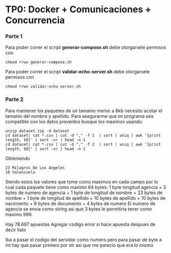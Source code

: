 # TP0: Docker + Comunicaciones + Concurrencia

### Parte 1
Para poder correr el script  **generar-compose.sh** debe otorgarsele permisos con 
```
chmod +rwx generar-compose.sh
```
Para poder correr el script  **validar-echo-server.sh** debe otorgarsele permisos con 
```
chmod +rwx validar-echo-server.sh
```

### Parte 2 
Para mantener los paquetes de un tamanio menor a 8kb necesito acotar el tamanio del nombre y apellido. Para asegurarme que mi programa sea compatible con los datos proveidos busque los maximos usando:
```
unzip dataset.zip -d dataset
cd dataset| cat *.csv | cut -d "," -f 1  | sort | uniq | awk '{print length, $0}' | sort -nr | head -n 1
cd dataset| cat *.csv | cut -d "," -f 2  | sort | uniq | awk '{print length, $0}' | sort -nr | head -n 1
```
Obteniendo
```
23 Milagros De Los Angeles
10 Valenzuela
```
Siendo estos los valores que tome como maximos en cada campo por lo cual cada paquete tiene como maximo 64 bytes:
1 byte longitud agencia + 3 bytes de numero de agencia + 1 byte de longitud de nombre + 23 bytes de nombre + 1 byte de longitud de apellido + 10 bytes de apellido +
10 bytes de nacimiento + 8 bytes de documento + 4 bytes de numero
El numero de agencia se envia como string asi que 3 bytes le permitiria tener como maximo 999. 

Hay 78.697 apuestas
Agregar codigo error
si hace apuesta despues de decir listo 


Iba a pasar el codigo del servidor como numero pero para pasar de byte a int hay que pasar primero por str asi que me parecio que era lo mismo
